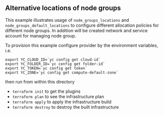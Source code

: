 Alternative locations of node groups
------------------------------------

This example illustrates usage of `node_groups_locations` and `node_groups_default_locations` to configure different
allocation policies for different node groups. In addition will be created network and service account for managing
node group. 

To provision this example configure provider by the environment variables, i.e.

```
export YC_CLOUD_ID=`yc config get cloud-id`
export YC_FOLDER_ID=`yc config get folder-id`
export YC_TOKEN=`yc config get token`
export YC_ZONE=`yc config get compute-default-zone`
```

then run from within this directory

* `terraform init` to get the plugins
* `terraform plan` to see the infrastructure plan
* `terraform apply` to apply the infrastructure build
* `terraform destroy` to destroy the built infrastructure
